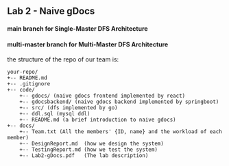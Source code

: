 ## Lab 2 - Naive gDocs
#### main branch for Single-Master DFS Architecture
#### multi-master branch for Multi-Master DFS Architecture

the structure of the repo of our team is:
```text
your-repo/
+-- README.md
+-- .gitignore
+-- code/
    +-- gdocs/ (naive gdocs frontend implemented by react)
    +-- gdocsbackend/ (naive gdocs backend implemented by springboot)
    +-- src/ (dfs implemented by go)
    +-- ddl.sql (mysql ddl)
    +-- README.md (a brief introduction to naive gdocs)
+-- docs/
    +-- Team.txt (All the members' {ID, name} and the workload of each member)
    +-- DesignReport.md  (how we design the system)
    +-- TestingReport.md (how we test the system)
    +-- Lab2-gDocs.pdf   (The lab description)
```
